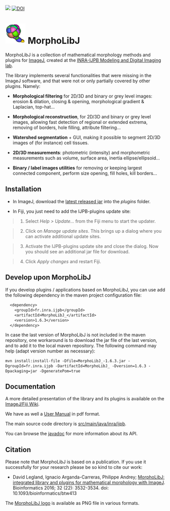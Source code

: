 [![](https://github.com/ijpb/MorphoLibJ/actions/workflows/build-main.yml/badge.svg)](https://github.com/ijpb/MorphoLibJ/actions/workflows/build-main.yml)
[![DOI](https://zenodo.org/badge/21349/ijpb/MorphoLibJ.svg)](https://zenodo.org/badge/latestdoi/21349/ijpb/MorphoLibJ)

![MorphoLibJ logo](doc/logo/logo-64x64.png) MorphoLibJ
============

MorphoLibJ is a collection of mathematical morphology methods and plugins for [ImageJ](http://imagej.net/Welcome), 
created at the [INRA-IJPB Modeling and Digital Imaging lab](http://www-ijpb.versailles.inra.fr/en/bc/equipes/modelisation-imagerie/).

The library implements several functionalities that were missing in the ImageJ software, and that were not or only partially covered by other plugins. Namely:

* **Morphological filtering** for 2D/3D and binary or grey level images: erosion & dilation, closing & opening, morphological gradient & Laplacian, top-hat...

* **Morphological reconstruction**, for 2D/3D and binary or grey level images, allowing fast detection of regional or extended extrema, removing of borders, hole filling, attribute filtering...

* **Watershed segmentation** + GUI, making it possible to segment 2D/3D images of (for instance) cell tissues.

* **2D/3D measurements**: photometric (intensity) and morphometric measurements such as volume, surface area, inertia ellipse/ellipsoid...

* **Binary / label images utilities** for removing or keeping largest connected component, perform size opening, fill holes, kill borders...

Installation
------------
* In ImageJ, download the [latest released jar](https://github.com/ijpb/MorphoLibJ/releases) into the _plugins_ folder.

* In Fiji, you just need to add the IJPB-plugins update site:

> 1. Select _Help > Update..._ from the Fiji menu to start the updater.

> 2. Click on _Manage update sites_. This brings up a dialog where you can activate additional update sites.

> 3. Activate the IJPB-plugins update site and close the dialog. Now you should see an additional jar file for download.

> 4. Click _Apply changes_ and restart Fiji.


Develop upon MorphoLibJ
------------

If you develop plugins / applications based on MorphoLibJ, you can use add the following dependency in the maven project configuration file:
```
  <dependency>
    <groupId>fr.inra.ijpb</groupId>
    <artifactId>MorphoLibJ_</artifactId>
    <version>1.6.3</version>
  </dependency>
```

In case the last version of MorphoLibJ is not included in the maven repository,
one workaround is to download the jar file of the last version, 
and to add it to the local maven repository. 
The following command may help (adapt version number as necessary):
```
mvn install:install-file -Dfile=MorphoLibJ_-1.6.3.jar -DgroupId=fr.inra.ijpb -DartifactId=MorphoLibJ_ -Dversion=1.6.3 -Dpackaging=jar -DgeneratePom=true
```

Documentation
-------------

A more detailed presentation of the library and its plugins is available on the [ImageJ/Fiji Wiki](http://imagej.net/MorphoLibJ).

We have as well a [User Manual](https://github.com/ijpb/MorphoLibJ/releases/download/MorphoLibJ_-1.6.3/MorphoLibJ-manual-v1.6.3.pdf) in pdf format.

The main source code directory is [src/main/java/inra/ijpb](http://github.com/ijpb/MorphoLibJ/tree/master/src/main/java/inra/ijpb).

You can browse the [javadoc](https://ijpb.github.io/MorphoLibJ/javadoc/index.html) for more information about its API.

Citation
--------
Please note that MorphoLibJ is based on a publication. If you use it successfully for your research please be so kind to cite our work:
* David Legland, Ignacio Arganda-Carreras, Philippe Andrey; [MorphoLibJ: integrated library and plugins for mathematical morphology with ImageJ](http://bioinformatics.oxfordjournals.org/content/early/2016/07/19/bioinformatics.btw413). Bioinformatics 2016; 32 (22): 3532-3534. doi: 10.1093/bioinformatics/btw413

The [MorphoLibJ logo](doc/logo) is available as PNG file in various formats.
